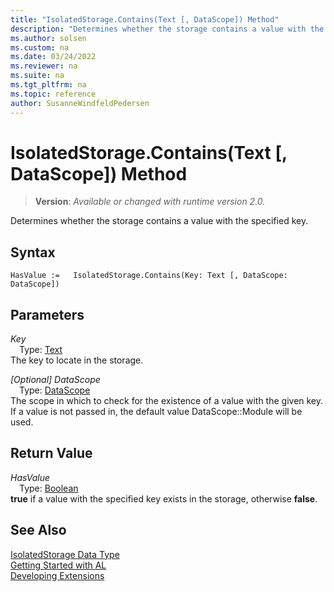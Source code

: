 ```yaml
---
title: "IsolatedStorage.Contains(Text [, DataScope]) Method"
description: "Determines whether the storage contains a value with the specified key."
ms.author: solsen
ms.custom: na
ms.date: 03/24/2022
ms.reviewer: na
ms.suite: na
ms.tgt_pltfrm: na
ms.topic: reference
author: SusanneWindfeldPedersen
---
```

[//]: # (START>DO_NOT_EDIT)
[//]: # (IMPORTANT:Do not edit any of the content between here and the END>DO_NOT_EDIT.)
[//]: # (Any modifications should be made in the .xml files in the ModernDev repo.)
# IsolatedStorage.Contains(Text [, DataScope]) Method
> **Version**: _Available or changed with runtime version 2.0._

Determines whether the storage contains a value with the specified key.


## Syntax
```AL
HasValue :=   IsolatedStorage.Contains(Key: Text [, DataScope: DataScope])
```
## Parameters
*Key*  
&emsp;Type: [Text](../text/text-data-type.md)  
The key to locate in the storage.
        

*[Optional] DataScope*  
&emsp;Type: [DataScope](../datascope/datascope-option.md)  
The scope in which to check for the existence of a value with the given key. If a value is not passed in, the default value DataScope::Module will be used.  


## Return Value
*HasValue*  
&emsp;Type: [Boolean](../boolean/boolean-data-type.md)  
**true** if a value with the specified key exists in the storage, otherwise **false**.


[//]: # (IMPORTANT: END>DO_NOT_EDIT)
## See Also
[IsolatedStorage Data Type](isolatedstorage-data-type.md)  
[Getting Started with AL](../../devenv-get-started.md)  
[Developing Extensions](../../devenv-dev-overview.md)